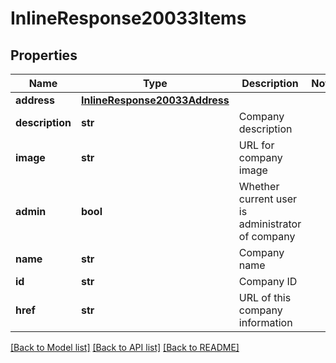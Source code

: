 # InlineResponse20033Items

## Properties
Name | Type | Description | Notes
------------ | ------------- | ------------- | -------------
**address** | [**InlineResponse20033Address**](InlineResponse20033Address.md) |  | 
**description** | **str** | Company description | 
**image** | **str** | URL for company image | 
**admin** | **bool** | Whether current user is administrator of company | 
**name** | **str** | Company name | 
**id** | **str** | Company ID | 
**href** | **str** | URL of this company information | 

[[Back to Model list]](../README.md#documentation-for-models) [[Back to API list]](../README.md#documentation-for-api-endpoints) [[Back to README]](../README.md)


